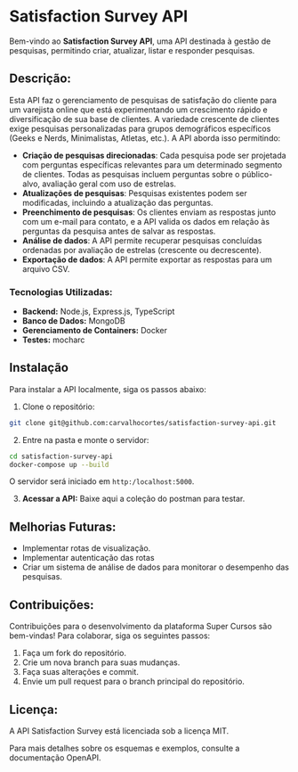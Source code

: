 # Satisfaction Survey API

Bem-vindo ao **Satisfaction Survey API**, uma API destinada à gestão de pesquisas, permitindo criar, atualizar, listar e responder pesquisas.

## Descrição:

Esta API faz o gerenciamento de pesquisas de satisfação do cliente para um varejista online que está experimentando um crescimento rápido e diversificação de sua base de clientes. A variedade crescente de clientes exige pesquisas personalizadas para grupos demográficos específicos (Geeks e Nerds, Minimalistas, Atletas, etc.). A API aborda isso permitindo:

- **Criação de pesquisas direcionadas**: Cada pesquisa pode ser projetada com perguntas específicas relevantes para um determinado segmento de clientes. Todas as pesquisas incluem perguntas sobre o público-alvo, avaliação geral com uso de estrelas.
- **Atualizações de pesquisas**: Pesquisas existentes podem ser modificadas, incluindo a atualização das perguntas.
- **Preenchimento de pesquisas**: Os clientes enviam as respostas junto com um e-mail para contato, e a API valida os dados em relação às perguntas da pesquisa antes de salvar as respostas.
- **Análise de dados**: A API permite recuperar pesquisas concluídas ordenadas por avaliação de estrelas (crescente ou decrescente).
- **Exportação de dados**: A API permite exportar as respostas para um arquivo CSV.

### Tecnologias Utilizadas:

- **Backend:** Node.js, Express.js, TypeScript
- **Banco de Dados:** MongoDB
- **Gerenciamento de Containers:** Docker
- **Testes:** mocharc

## Instalação

Para instalar a API localmente, siga os passos abaixo:

1. Clone o repositório:

```bash
git clone git@github.com:carvalhocortes/satisfaction-survey-api.git
```

2. Entre na pasta e monte o servidor:

```bash
cd satisfaction-survey-api
docker-compose up --build
```

O servidor será iniciado em `http:/localhost:5000`.

3. **Acessar a API:**
   Baixe aqui a coleção do postman para testar.

## Melhorias Futuras:

- Implementar rotas de visualização.
- Implementar autenticação das rotas
- Criar um sistema de análise de dados para monitorar o desempenho das pesquisas.

## Contribuições:

Contribuições para o desenvolvimento da plataforma Super Cursos são bem-vindas! Para colaborar, siga os seguintes passos:

1. Faça um fork do repositório.
2. Crie um nova branch para suas mudanças.
3. Faça suas alterações e commit.
4. Envie um pull request para o branch principal do repositório.

## Licença:

A API Satisfaction Survey está licenciada sob a licença MIT.

Para mais detalhes sobre os esquemas e exemplos, consulte a documentação OpenAPI.
